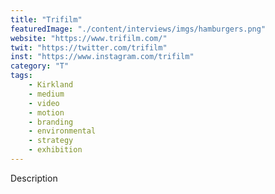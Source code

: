 ```yaml
---
title: "Trifilm"
featuredImage: "./content/interviews/imgs/hamburgers.png"
website: "https://www.trifilm.com/"
twit: "https://twitter.com/trifilm"
inst: "https://www.instagram.com/trifilm"
category: "T"
tags:
    - Kirkland
    - medium
    - video
    - motion
    - branding
    - environmental
    - strategy
    - exhibition
---
```


Description
